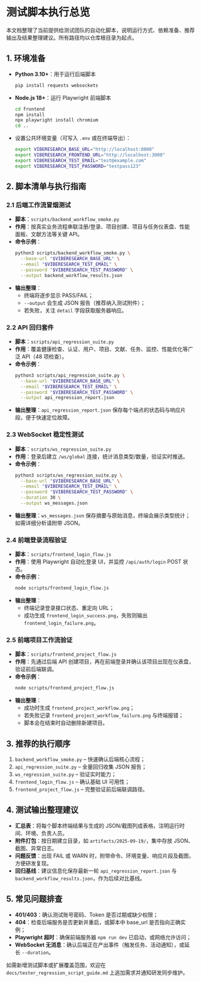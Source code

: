 # 测试脚本执行总览

本文档整理了当前提供给测试团队的自动化脚本，说明运行方式、依赖准备、推荐输出及结果整理建议。所有路径均以仓库根目录为起点。

## 1. 环境准备
- **Python 3.10+**：用于运行后端脚本
  ```bash
  pip install requests websockets
  ```
- **Node.js 18+**：运行 Playwright 前端脚本
  ```bash
  cd frontend
  npm install
  npx playwright install chromium
  cd ..
  ```
- 设置公共环境变量（可写入 `.env` 或在终端导出）：
  ```bash
  export VIBERESEARCH_BASE_URL="http://localhost:8000"
  export VIBERESEARCH_FRONTEND_URL="http://localhost:3000"
  export VIBERESEARCH_TEST_EMAIL="test@example.com"
  export VIBERESEARCH_TEST_PASSWORD="testpass123"
  ```

## 2. 脚本清单与执行指南

### 2.1 后端工作流冒烟测试
- **脚本**：`scripts/backend_workflow_smoke.py`
- **作用**：按真实业务流程串联注册/登录、项目创建、项目与任务仪表盘、性能面板、文献方法等关键 API。
- **命令示例**：
  ```bash
  python3 scripts/backend_workflow_smoke.py \
    --base-url "$VIBERESEARCH_BASE_URL" \
    --email "$VIBERESEARCH_TEST_EMAIL" \
    --password "$VIBERESEARCH_TEST_PASSWORD" \
    --output backend_workflow_results.json
  ```
- **输出整理**：
  - 终端将逐步显示 PASS/FAIL；
  - `--output` 会生成 JSON 报告（推荐纳入测试附件）；
  - 若失败，关注 `detail` 字段获取服务器响应。

### 2.2 API 回归套件
- **脚本**：`scripts/api_regression_suite.py`
- **作用**：覆盖健康检查、认证、用户、项目、文献、任务、监控、性能优化等广泛 API（48 项检查）。
- **命令示例**：
  ```bash
  python3 scripts/api_regression_suite.py \
    --base-url "$VIBERESEARCH_BASE_URL" \
    --email "$VIBERESEARCH_TEST_EMAIL" \
    --password "$VIBERESEARCH_TEST_PASSWORD" \
    --output api_regression_report.json
  ```
- **输出整理**：`api_regression_report.json` 保存每个端点的状态码与响应片段，便于快速定位故障。

### 2.3 WebSocket 稳定性测试
- **脚本**：`scripts/ws_regression_suite.py`
- **作用**：登录后建立 `/ws/global` 连接，统计消息类型/数量，验证实时推送。
- **命令示例**：
  ```bash
  python3 scripts/ws_regression_suite.py \
    --base-url "$VIBERESEARCH_BASE_URL" \
    --email "$VIBERESEARCH_TEST_EMAIL" \
    --password "$VIBERESEARCH_TEST_PASSWORD" \
    --duration 30 \
    --output ws_messages.json
  ```
- **输出整理**：`ws_messages.json` 保存摘要与原始消息，终端会展示类型统计；如需详细分析请附带 JSON。

### 2.4 前端登录流程验证
- **脚本**：`scripts/frontend_login_flow.js`
- **作用**：使用 Playwright 自动化登录 UI，并监控 `/api/auth/login` POST 状态。
- **命令示例**：
  ```bash
  node scripts/frontend_login_flow.js
  ```
- **输出整理**：
  - 终端记录登录接口状态、重定向 URL；
  - 成功生成 `frontend_login_success.png`，失败则输出 `frontend_login_failure.png`。

### 2.5 前端项目工作流验证
- **脚本**：`scripts/frontend_project_flow.js`
- **作用**：先通过后端 API 创建项目，再在前端登录并确认该项目出现在仪表盘，验证前后端联调。
- **命令示例**：
  ```bash
  node scripts/frontend_project_flow.js
  ```
- **输出整理**：
  - 成功时生成 `frontend_project_workflow.png`；
  - 若失败记录 `frontend_project_workflow_failure.png` 与终端报错；
  - 脚本会在结束时自动删除新建项目。

## 3. 推荐的执行顺序
1. `backend_workflow_smoke.py` – 快速确认后端核心流程；
2. `api_regression_suite.py` – 全量回归收集 JSON 报告；
3. `ws_regression_suite.py` – 验证实时能力；
4. `frontend_login_flow.js` – 确认基础 UI 可用性；
5. `frontend_project_flow.js` – 完整验证前后端联调路径。

## 4. 测试输出整理建议
- **汇总表**：将每个脚本终端结果与生成的 JSON/截图列成表格，注明运行时间、环境、负责人员。
- **附件打包**：按日期建立目录，如 `artifacts/2025-09-19/`，集中存放 JSON、截图、异常日志。
- **问题反馈**：出现 FAIL 或 WARN 时，附带命令、环境变量、响应片段及截图，方便研发复现。
- **回归基线**：建议信息化保存最新一轮 `api_regression_report.json` 与 `backend_workflow_results.json`，作为后续对比基线。

## 5. 常见问题排查
- **401/403**：确认测试账号密码、Token 是否过期或缺少权限；
- **404**：检查后端服务是否更新并重启，或脚本中 base_url 是否指向正确实例；
- **Playwright 超时**：确保前端服务器 `npm run dev` 已启动，或网络允许访问；
- **WebSocket 无消息**：确认后端正在产出事件（触发任务、活动通知），或延长 `--duration`。

如需新增测试脚本或扩展覆盖范围，欢迎在 `docs/tester_regression_script_guide.md` 上追加需求并通知研发同步维护。

